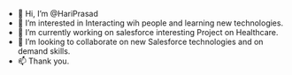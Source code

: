 - 👋 Hi, I’m @HariPrasad
- 👀 I’m interested in Interacting wih people and learning new technologies. 
- 🌱 I’m currently working on salesforce interesting Project on Healthcare.
- 💞️ I’m looking to collaborate on new Salesforce technologies and on demand skills.
- 📫 Thank you.
  
<!---
HariPrasadSFDC/HariPrasadSFDC is a ✨ special ✨ repository because its `README.md` (this file) appears on your GitHub profile.
You can click the Preview link to take a look at your changes.
--->
